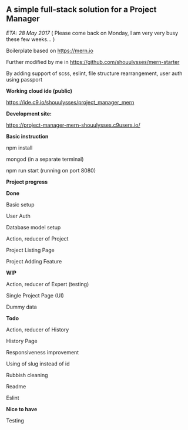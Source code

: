 ## A simple full-stack solution for a Project Manager

_ETA: 28 May 2017_ ( Please come back on Monday, I am very very busy these few weeks... )

Boilerplate based on https://mern.io

Further modified by me in https://github.com/shouulysses/mern-starter

By adding support of scss, eslint, file structure rearrangement, user auth using passport

**Working cloud ide (public)**

https://ide.c9.io/shouulysses/project_manager_mern

**Development site:**

https://project-manager-mern-shouulysses.c9users.io/


**Basic instruction**

npm install

mongod (in a separate terminal)

npm run start (running on port 8080)

**Project progress**

**Done**

Basic setup

User Auth

Database model setup

Action, reducer of Project

Project Listing Page

Project Adding Feature


**WIP**

Action, reducer of Expert (testing)

Single Project Page (UI)

Dummy data

**Todo**

Action, reducer of History

History Page

Responsiveness improvement

Using of slug instead of id

Rubbish cleaning

Readme

Eslint


**Nice to have**

Testing 
